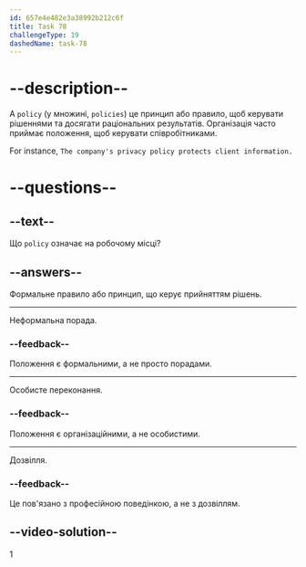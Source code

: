 ```yaml
---
id: 657e4e482e3a38992b212c6f
title: Task 78
challengeType: 19
dashedName: task-78
---
```


# --description--

A `policy` (у множині, `policies`) це принцип або правило, щоб керувати рішеннями та досягати раціональних результатів. Організація часто приймає положення, щоб керувати співробітниками.

For instance, `The company's privacy policy protects client information.`

# --questions--

## --text--

Що `policy` означає на робочому місці?

## --answers--

Формальне правило або принцип, що керує прийняттям рішень.

---

Неформальна порада.

### --feedback--

Положення є формальними, а не просто порадами.

---

Особисте переконання.

### --feedback--

Положення є організаційними, а не особистими.

---

Дозвілля.

### --feedback--

Це пов'язано з професійною поведінкою, а не з дозвіллям.

## --video-solution--

1
